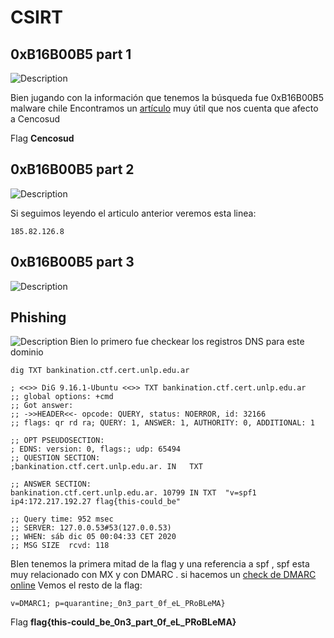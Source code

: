 # CSIRT
## 0xB16B00B5 part 1
![Description]()

Bien jugando con la información que tenemos la búsqueda fue 0xB16B00B5 malware chile
Encontramos un [artículo](https://blog.segu-info.com.ar/2020/11/nuevo-ransomware-egregor-cencosud-jumbo.html) muy útil que nos cuenta que afecto a Cencosud

Flag **Cencosud**

## 0xB16B00B5 part 2
![Description]()

Si seguimos leyendo el articulo anterior veremos esta linea:
```
185.82.126.8 
```
## 0xB16B00B5 part 3
![Description]()
## Phishing
![Description]()
Bien lo primero fue checkear los registros DNS para este dominio
```
dig TXT bankination.ctf.cert.unlp.edu.ar

; <<>> DiG 9.16.1-Ubuntu <<>> TXT bankination.ctf.cert.unlp.edu.ar
;; global options: +cmd
;; Got answer:
;; ->>HEADER<<- opcode: QUERY, status: NOERROR, id: 32166
;; flags: qr rd ra; QUERY: 1, ANSWER: 1, AUTHORITY: 0, ADDITIONAL: 1

;; OPT PSEUDOSECTION:
; EDNS: version: 0, flags:; udp: 65494
;; QUESTION SECTION:
;bankination.ctf.cert.unlp.edu.ar. IN	TXT

;; ANSWER SECTION:
bankination.ctf.cert.unlp.edu.ar. 10799	IN TXT	"v=spf1 ip4:172.217.192.27 flag{this-could_be"

;; Query time: 952 msec
;; SERVER: 127.0.0.53#53(127.0.0.53)
;; WHEN: sáb dic 05 00:04:33 CET 2020
;; MSG SIZE  rcvd: 118
```
BIen tenemos la primera mitad de la flag y una referencia a spf , spf esta muy relacionado con MX y con DMARC . si hacemos un [check de DMARC online](https://mxtoolbox.com/SuperTool.aspx?action=dmarc%3a+bankination.ctf.cert.unlp.edu.ar&run=toolpage)
Vemos el resto de la flag:
```
v=DMARC1; p=quarantine;_0n3_part_0f_eL_PRoBLeMA}
```
Flag **flag{this-could_be_0n3_part_0f_eL_PRoBLeMA}**
